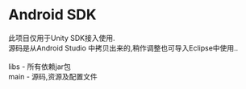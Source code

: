 Android SDK
====
此项目仅用于Unity SDK接入使用.<br>
源码是从Android Studio 中拷贝出来的,稍作调整也可导入Eclipse中使用..<br>
<br>
libs - 所有依赖jar包<br>
main - 源码,资源及配置文件<br>